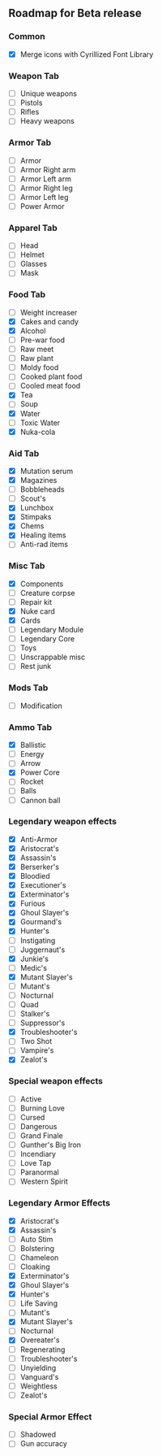 ## Roadmap for Beta release

### Common
 - [x] Merge icons with Cyrillized Font Library

### Weapon Tab 
 - [ ] Unique weapons
 - [ ] Pistols
 - [ ] Rifles
 - [ ] Heavy weapons

### Armor Tab
 - [ ] Armor
 - [ ] Armor Right arm
 - [ ] Armor Left arm
 - [ ] Armor Right leg
 - [ ] Armor Left leg
 - [ ] Power Armor 

### Apparel Tab
 - [ ] Head
 - [ ] Helmet
 - [ ] Glasses
 - [ ] Mask

### Food Tab
 - [ ] Weight increaser
 - [x] Cakes and candy
 - [x] Alcohol
 - [ ] Pre-war food
 - [ ] Raw meet
 - [ ] Raw plant
 - [ ] Moldy food
 - [ ] Cooked plant food
 - [ ] Cooled meat food
 - [x] Tea
 - [ ] Soup
 - [x] Water
 - [ ] Toxic Water
 - [x] Nuka-cola

### Aid Tab
 - [x] Mutation serum
 - [x] Magazines
 - [ ] Bobbleheads
 - [ ] Scout's
 - [x] Lunchbox
 - [x] Stimpaks
 - [x] Chems
 - [x] Healing items
 - [ ] Anti-rad items

### Misc Tab
 - [x] Components
 - [ ] Creature corpse
 - [ ] Repair kit
 - [x] Nuke card
 - [x] Cards
 - [ ] Legendary Module
 - [ ] Legendary Core
 - [ ] Toys
 - [ ] Unscrappable misc
 - [ ] Rest junk

### Mods Tab
 - [ ] Modification

### Ammo Tab
 - [x] Ballistic
 - [ ] Energy
 - [ ] Arrow
 - [x] Power Core
 - [ ] Rocket
 - [ ] Balls
 - [ ] Cannon ball

### Legendary weapon effects
 - [x] Anti-Armor
 - [x] Aristocrat's
 - [x] Assassin's
 - [x] Berserker's
 - [x] Bloodied
 - [x] Executioner's
 - [x] Exterminator's
 - [x] Furious
 - [x] Ghoul Slayer's
 - [x] Gourmand's
 - [x] Hunter's
 - [ ] Instigating
 - [ ] Juggernaut's
 - [x] Junkie's
 - [ ] Medic's
 - [x] Mutant Slayer's
 - [ ] Mutant's
 - [ ] Nocturnal
 - [ ] Quad
 - [ ] Stalker's
 - [ ] Suppressor's
 - [x] Troubleshooter's
 - [ ] Two Shot
 - [ ] Vampire's
 - [x] Zealot's

### Special weapon effects
 - [ ] Active
 - [ ] Burning Love
 - [ ] Cursed
 - [ ] Dangerous
 - [ ] Grand Finale
 - [ ] Gunther's Big Iron
 - [ ] Incendiary
 - [ ] Love Tap
 - [ ] Paranormal
 - [ ] Western Spirit

### Legendary Armor Effects   
 - [x] Aristocrat's
 - [x] Assassin's
 - [ ] Auto Stim
 - [ ] Bolstering
 - [ ] Chameleon
 - [ ] Cloaking
 - [x] Exterminator's
 - [x] Ghoul Slayer's
 - [x] Hunter's
 - [ ] Life Saving
 - [ ] Mutant's
 - [x] Mutant Slayer's
 - [ ] Nocturnal
 - [x] Overeater's
 - [ ] Regenerating
 - [ ] Troubleshooter's
 - [ ] Unyielding
 - [ ] Vanguard's
 - [ ] Weightless
 - [ ] Zealot's

### Special Armor Effect
 - [ ] Shadowed
 - [ ] Gun accuracy 